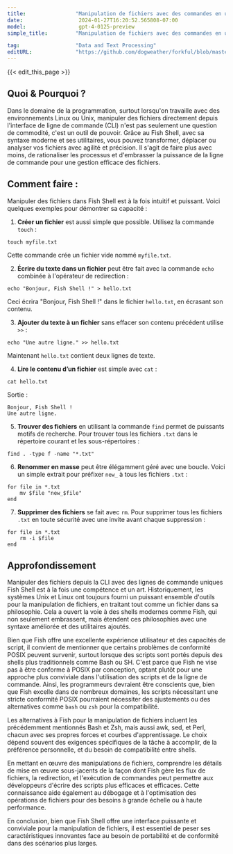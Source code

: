 ```yaml
---
title:                "Manipulation de fichiers avec des commandes en une ligne en CLI"
date:                  2024-01-27T16:20:52.565808-07:00
model:                 gpt-4-0125-preview
simple_title:         "Manipulation de fichiers avec des commandes en une ligne en CLI"

tag:                  "Data and Text Processing"
editURL:              "https://github.com/dogweather/forkful/blob/master/content/fr/fish-shell/manipulating-files-with-cli-one-liners.md"
---
```


{{< edit_this_page >}}

## Quoi & Pourquoi ?

Dans le domaine de la programmation, surtout lorsqu'on travaille avec des environnements Linux ou Unix, manipuler des fichiers directement depuis l'interface de ligne de commande (CLI) n'est pas seulement une question de commodité, c'est un outil de pouvoir. Grâce au Fish Shell, avec sa syntaxe moderne et ses utilitaires, vous pouvez transformer, déplacer ou analyser vos fichiers avec agilité et précision. Il s'agit de faire plus avec moins, de rationaliser les processus et d'embrasser la puissance de la ligne de commande pour une gestion efficace des fichiers.

## Comment faire :

Manipuler des fichiers dans Fish Shell est à la fois intuitif et puissant. Voici quelques exemples pour démontrer sa capacité :

1. **Créer un fichier** est aussi simple que possible. Utilisez la commande `touch` :

```Fish Shell
touch myfile.txt
```

Cette commande crée un fichier vide nommé `myfile.txt`.

2. **Écrire du texte dans un fichier** peut être fait avec la commande `echo` combinée à l'opérateur de redirection :

```Fish Shell
echo "Bonjour, Fish Shell !" > hello.txt
```

Ceci écrira "Bonjour, Fish Shell !" dans le fichier `hello.txt`, en écrasant son contenu.

3. **Ajouter du texte à un fichier** sans effacer son contenu précédent utilise `>>` :

```Fish Shell
echo "Une autre ligne." >> hello.txt
```

Maintenant `hello.txt` contient deux lignes de texte.

4. **Lire le contenu d’un fichier** est simple avec `cat` :

```Fish Shell
cat hello.txt
```

Sortie :
```
Bonjour, Fish Shell !
Une autre ligne.
```

5. **Trouver des fichiers** en utilisant la commande `find` permet de puissants motifs de recherche. Pour trouver tous les fichiers `.txt` dans le répertoire courant et les sous-répertoires :

```Fish Shell
find . -type f -name "*.txt"
```

6. **Renommer en masse** peut être élégamment géré avec une boucle. Voici un simple extrait pour préfixer `new_` à tous les fichiers `.txt` :

```Fish Shell
for file in *.txt
    mv $file "new_$file"
end
```

7. **Supprimer des fichiers** se fait avec `rm`. Pour supprimer tous les fichiers `.txt` en toute sécurité avec une invite avant chaque suppression :

```Fish Shell
for file in *.txt
    rm -i $file
end
```

## Approfondissement

Manipuler des fichiers depuis la CLI avec des lignes de commande uniques Fish Shell est à la fois une compétence et un art. Historiquement, les systèmes Unix et Linux ont toujours fourni un puissant ensemble d'outils pour la manipulation de fichiers, en traitant tout comme un fichier dans sa philosophie. Cela a ouvert la voie à des shells modernes comme Fish, qui non seulement embrassent, mais étendent ces philosophies avec une syntaxe améliorée et des utilitaires ajoutés.

Bien que Fish offre une excellente expérience utilisateur et des capacités de script, il convient de mentionner que certains problèmes de conformité POSIX peuvent survenir, surtout lorsque des scripts sont portés depuis des shells plus traditionnels comme Bash ou SH. C'est parce que Fish ne vise pas à être conforme à POSIX par conception, optant plutôt pour une approche plus conviviale dans l'utilisation des scripts et de la ligne de commande. Ainsi, les programmeurs devraient être conscients que, bien que Fish excelle dans de nombreux domaines, les scripts nécessitant une stricte conformité POSIX pourraient nécessiter des ajustements ou des alternatives comme `bash` ou `zsh` pour la compatibilité.

Les alternatives à Fish pour la manipulation de fichiers incluent les précédemment mentionnés Bash et Zsh, mais aussi awk, sed, et Perl, chacun avec ses propres forces et courbes d'apprentissage. Le choix dépend souvent des exigences spécifiques de la tâche à accomplir, de la préférence personnelle, et du besoin de compatibilité entre shells.

En mettant en œuvre des manipulations de fichiers, comprendre les détails de mise en œuvre sous-jacents de la façon dont Fish gère les flux de fichiers, la redirection, et l'exécution de commandes peut permettre aux développeurs d'écrire des scripts plus efficaces et efficaces. Cette connaissance aide également au débogage et à l'optimisation des opérations de fichiers pour des besoins à grande échelle ou à haute performance.

En conclusion, bien que Fish Shell offre une interface puissante et conviviale pour la manipulation de fichiers, il est essentiel de peser ses caractéristiques innovantes face au besoin de portabilité et de conformité dans des scénarios plus larges.

